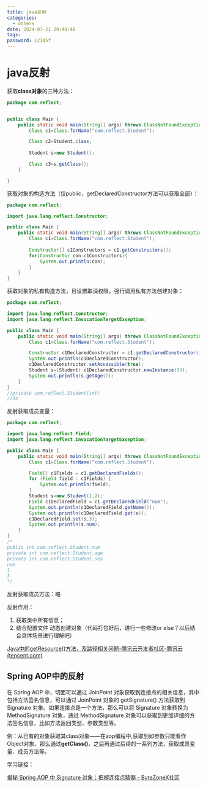 ```yaml
---
title: java反射
categories:
  - others
date: 2024-07-21 20:48:48
tags:
password: 12345f
---
```


<!-- more -->

# java反射

获取**class对象**的三种方法：

```java
package com.reflect;


public class Main {
    public static void main(String[] args) throws ClassNotFoundException {
        Class c1=Class.forName("com.reflect.Student");

        Class c2=Student.class;
    
        Student s=new Student();

        Class c3=s.getClass();
    }

}
```

获取对象的构造方法（仅public，getDeclaredConstructor方法可以获取全部）：

```java
package com.reflect;

import java.lang.reflect.Constructor;

public class Main {
    public static void main(String[] args) throws ClassNotFoundException {
        Class c1=Class.forName("com.reflect.Student");
        
        Constructor[] c1Constructors = c1.getConstructors();
        for(Constructor con:c1Constructors){
            System.out.println(con);
        }
    }
}
```

获取对象的私有构造方法，且设置取消权限，强行调用私有方法创建对象：

```java
package com.reflect;

import java.lang.reflect.Constructor;
import java.lang.reflect.InvocationTargetException;

public class Main {
    public static void main(String[] args) throws ClassNotFoundException, NoSuchMethodException, InvocationTargetException, InstantiationException, IllegalAccessException {
        Class c1=Class.forName("com.reflect.Student");

        Constructor c1DeclaredConstructor = c1.getDeclaredConstructor(int.class);
        System.out.println(c1DeclaredConstructor);
        c1DeclaredConstructor.setAccessible(true);
        Student s=(Student) c1DeclaredConstructor.newInstance(33);
        System.out.println(s.getAge());
    }
}
//private com.reflect.Student(int)
//33
```

反射获取成员变量：

```java
package com.reflect;

import java.lang.reflect.Field;
import java.lang.reflect.InvocationTargetException;

public class Main {
    public static void main(String[] args) throws ClassNotFoundException, IllegalAccessException, NoSuchFieldException  {
        Class c1=Class.forName("com.reflect.Student");

        Field[] c1Fields = c1.getDeclaredFields();
        for (Field field : c1Fields) {
            System.out.println(field);
        }
        Student s=new Student(1,2);
        Field c1DeclaredField = c1.getDeclaredField("num");
        System.out.println(c1DeclaredField.getName());
        System.out.println(c1DeclaredField.get(s));
        c1DeclaredField.set(s,3);
        System.out.println(s.num);
    }
}
/*
public int com.reflect.Student.num
private int com.reflect.Student.age
private int com.reflect.Student.sex
num
1
3
*/
```

反射获取成员方法：略



反射作用：

1. 获取类中所有信息；
2. 结合配置文件 动态创建对象（代码打包好后，进行一些修改or else？以后结合具体场景进行理解吧）



[Java中的getResource()方法，及路径相关问题-腾讯云开发者社区-腾讯云 (tencent.com)](https://cloud.tencent.com/developer/article/1901321)

## Spring AOP中的反射

在 Spring AOP 中，切面可以通过 JoinPoint 对象获取到连接点的相关信息，其中包括方法签名信息，可以通过 JoinPoint 对象的 getSignature() 方法获取到 Signature 对象。如果连接点是一个方法，那么可以将 Signature 对象转换为 MethodSignature 对象，通过 MethodSignature 对象可以获取到更加详细的方法签名信息，比如方法返回类型、参数类型等。


例：从已有的对象获取其class对象——在aop编程中,获取到如参数只能看作Object对象，那么通过**getClass()**，之后再通过后续的一系列方法，获取成员变量、成员方法等。

学习链接：

[揭秘 Spring AOP 中 Signature 对象：把握连接点精髓 - ByteZoneX社区](https://www.bytezonex.com/archives/gxNXhKj-.html)
